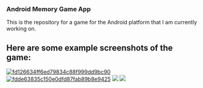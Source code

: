 ### Android Memory Game App

This is the repository for a game for the Android platform that I am currently working on.

## Here are some example screenshots of the game:

<a href="https://imgbb.com/"><img src="https://image.ibb.co/eQ5WOm/fd126634ff6ed79834c88f999dd9bc90.png" alt="fd126634ff6ed79834c88f999dd9bc90" border="0"></a>
<a href="https://imgbb.com/"><img src="https://image.ibb.co/deOwpR/fdde63835c150e0dfd87fab89b8e9425.png" alt="fdde63835c150e0dfd87fab89b8e9425" border="0"></a>
<a href="https://imgbb.com/"><img src="https://image.ibb.co/evBoKH/6030a553c51e34658772d4c6ad9c4e94.png" border="0"></a>
<a href="https://imgbb.com/"><img src="https://image.ibb.co/iBr5zH/f377e047ecad0f01b28e4aee1b050a07.png" border="0"></a>
